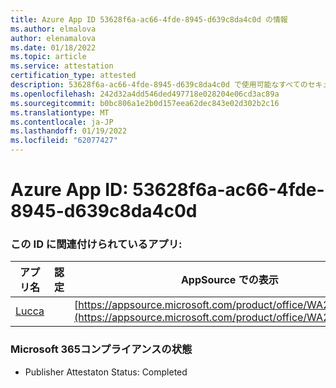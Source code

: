 ```yaml
---
title: Azure App ID 53628f6a-ac66-4fde-8945-d639c8da4c0d の情報
ms.author: elmalova
author: elenamalova
ms.date: 01/18/2022
ms.topic: article
ms.service: attestation
certification_type: attested
description: 53628f6a-ac66-4fde-8945-d639c8da4c0d で使用可能なすべてのセキュリティおよびコンプライアンス情報。
ms.openlocfilehash: 242d32a4dd546ded497718e028204e06cd3ac89a
ms.sourcegitcommit: b0bc806a1e2b0d157eea62dec843e02d302b2c16
ms.translationtype: MT
ms.contentlocale: ja-JP
ms.lasthandoff: 01/19/2022
ms.locfileid: "62077427"
---
```

# <a name="azure-app-id-53628f6a-ac66-4fde-8945-d639c8da4c0d"></a>Azure App ID: 53628f6a-ac66-4fde-8945-d639c8da4c0d


### <a name="apps-associated-with-this-id"></a>この ID に関連付けられているアプリ:
| **アプリ名** | **認定** | **AppSource での表示** |
|--------------|---------------|-----------------------|
| [Lucca](https://docs.microsoft.com/microsoft-365-app-certification/forward/WA200001650) |  | [https://appsource.microsoft.com/product/office/WA200001650](https://appsource.microsoft.com/product/office/WA200001650) |

### <a name="microsoft-365-app-compliance-status"></a>Microsoft 365コンプライアンスの状態
- Publisher Attestaton Status: Completed
